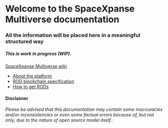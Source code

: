 # Welcome to the SpaceXpanse Multiverse documentation

### All the information will be placed here in a meaningful structured way 
##### This is work in progress (WIP).

[SpaceXpanse Multiverse wiki](https://github.com/SpaceXpanse/Documentation/wiki "Wiki" )  

* [About the platform](https://github.com/SpaceXpanse/Whitepaper)  
* [ROD blockchain specification](https://github.com/SpaceXpanse/rod-core-wallet/blob/0.6.8/doc/spacexpanse/SpaceXpanse-ROD-blockchain-specs.pdf "Specification" )  
* [How to get RODs](https://github.com/SpaceXpanse/Documentation/wiki/How-to-get-RODs)  
<!-- * [SpaceXpanse Metaverse Simulator](https://github.com/SpaceXpanse/Metaverse/wiki) --> 

#### Disclaimer

_Please be advised that this documentation may contain some inaccuracies and/or inconsistencies or even some factual errors because of, but not only, due to the nature of open source model itself.._ 

